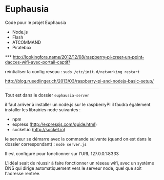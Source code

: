 Euphausia
=========

Code pour le projet Euphausia

+ Node.js
+ Flash
+ ATCOMMAND
+ Piratebox


*** http://lookingfora.name/2012/12/08/raspberry-pi-creer-un-point-dacces-wifi-avec-portail-captif/

reintialiser la config reseau :
`sudo /etc/init.d/networking restart`


http://blog.rueedlinger.ch/2013/03/raspberry-pi-and-nodejs-basic-setup/


---
Tout est dans le dossier `euphausia-server`

il faut arriver à installer un node.js sur le raspberryPI
il faudra également installer les librairies node suivantes :
- npm
- express (http://expressjs.com/guide.html)
- socket.io (http://socket.io)

le serveur se démarre avec la commande suivante (quand on est dans le dossier correspondant) :
`node server.js`

Il est configuré pour fonctionner sur l'URL 127.0.0.1:8333

L'idéal seait de réussir à faire fonctionner un réseau wifi,
avec un système DNS qui dirige automatiquement vers le serveur node,
quel que soit l'adresse rentrée.

